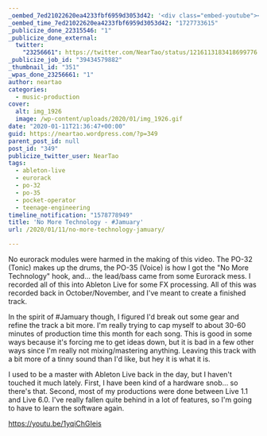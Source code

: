 ```yaml
---
_oembed_7ed21022620ea4233fbf6959d3053d42: '<div class="embed-youtube"><iframe title="No More Technology - #Jamuary" width="750" height="422" src="https://www.youtube.com/embed/1yqiChGIeis?feature=oembed" frameborder="0" allow="accelerometer; autoplay; clipboard-write; encrypted-media; gyroscope; picture-in-picture; web-share" referrerpolicy="strict-origin-when-cross-origin" allowfullscreen></iframe></div>'
_oembed_time_7ed21022620ea4233fbf6959d3053d42: "1727733615"
_publicize_done_22315546: "1"
_publicize_done_external:
  twitter:
    "23256661": https://twitter.com/NearTao/status/1216113183418699776
_publicize_job_id: "39434579882"
_thumbnail_id: "351"
_wpas_done_23256661: "1"
author: neartao
categories:
  - music-production
cover:
  alt: img_1926
  image: /wp-content/uploads/2020/01/img_1926.gif
date: "2020-01-11T21:36:47+00:00"
guid: https://neartao.wordpress.com/?p=349
parent_post_id: null
post_id: "349"
publicize_twitter_user: NearTao
tags:
  - ableton-live
  - eurorack
  - po-32
  - po-35
  - pocket-operator
  - teenage-engineering
timeline_notification: "1578778949"
title: 'No More Technology - #Jamuary'
url: /2020/01/11/no-more-technology-jamuary/

---
```

No eurorack modules were harmed in the making of this video. The PO-32 (Tonic) makes up the drums, the PO-35 (Voice) is how I got the "No More Technology" hook, and... the lead/bass came from some Eurorack mess. I recorded all of this into Ableton Live for some FX processing. All of this was recorded back in October/November, and I've meant to create a finished track.

In the spirit of #Jamuary though, I figured I'd break out some gear and refine the track a bit more. I'm really trying to cap myself to about 30-60 minutes of production time this month for each song. This is good in some ways because it's forcing me to get ideas down, but it is bad in a few other ways since I'm really not mixing/mastering anything. Leaving this track with a bit more of a tinny sound than I'd like, but hey it is what it is.

I used to be a master with Ableton Live back in the day, but I haven't touched it much lately. First, I have been kind of a hardware snob... so there's that. Second, most of my productions were done between Live 1.1 and Live 6.0. I've really fallen quite behind in a lot of features, so I'm going to have to learn the software again.

https://youtu.be/1yqiChGIeis
